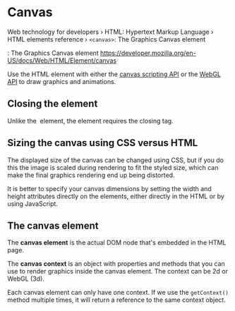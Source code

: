 # Canvas

Web technology for developers › HTML: Hypertext Markup Language › 
HTML elements reference › `<canvas>`: The Graphics Canvas element

<canvas>: The Graphics Canvas element
https://developer.mozilla.org/en-US/docs/Web/HTML/Element/canvas

Use the HTML <canvas> element with either the [canvas scripting API](https://developer.mozilla.org/en-US/docs/Web/API/Canvas_API) or the [WebGL API](https://developer.mozilla.org/en-US/docs/Web/API/WebGL_API) to draw graphics and animations.


## Closing the element

Unlike the <img> element, the <canvas> element requires the closing tag.

## Sizing the canvas using CSS versus HTML

The displayed size of the canvas can be changed using CSS, but if you do this the image is scaled during rendering to fit the styled size, which can make the final graphics rendering end up being distorted.

It is better to specify your canvas dimensions by setting the width and height attributes directly on the <canvas> elements, either directly in the HTML or by using JavaScript.

## The canvas element
The **canvas element** is the actual DOM node that's embedded in the HTML page.

The **canvas context** is an object with properties and methods that you can use to render graphics inside the canvas element. The context can be 2d or WebGL (3d).

Each canvas element can only have one context. If we use the `getContext()` method multiple times, it will return a reference to the same context object.
